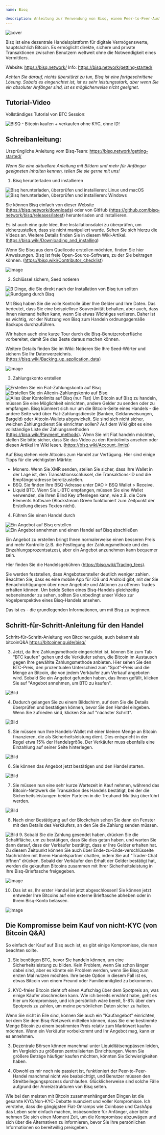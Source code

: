 ```yaml
---
name: Bisq

description: Anleitung zur Verwendung von Bisq, einem Peer-to-Peer-Austausch
---
```


![cover](assets/cover.webp)

Bisq ist eine dezentrale Handelsplattform für digitale Vermögenswerte, hauptsächlich Bitcoin. Es ermöglicht direkte, sichere und private Transaktionen zwischen Benutzern weltweit ohne die Notwendigkeit eines Vermittlers.

Website: https://bisq.network/
Info: https://bisq.network/getting-started/

_Achten Sie darauf, nichts überstürzt zu tun, Bisq ist eine fortgeschrittene Lösung. Sobald es eingerichtet ist, ist es sehr leistungsstark, aber wenn Sie ein absoluter Anfänger sind, ist es möglicherweise nicht geeignet._

## Tutorial-Video

Vollständiges Tutorial von BTC Session:

![ BISQ - Bitcoin kaufen + verkaufen ohne KYC, ohne ID! ](https://youtu.be/4LyEKA5Iq9I)

## Schreibanleitung:

Ursprüngliche Anleitung vom Bisq-Team: https://bisq.network/getting-started/

_Wenn Sie eine aktuellere Anleitung mit Bildern und mehr für Anfänger geeigneten Inhalten kennen, teilen Sie sie gerne mit uns!_

1. Bisq herunterladen und installieren

![Bisq herunterladen, überprüfen und installieren: Linux und macOS](https://youtu.be/dTfM4AsxNHY)
![Bisq herunterladen, überprüfen und installieren: Windows](https://youtu.be/XABzwXw6X0A)

Sie können Bisq einfach von dieser Website (https://bisq.network/downloads) oder von GitHub (https://github.com/bisq-network/bisq/releases/latest) herunterladen und installieren.

Es ist auch eine gute Idee, Ihre Installationsdatei zu überprüfen, um sicherzustellen, dass sie nicht manipuliert wurde. Sehen Sie sich hierzu die Videos an. Weitere Details finden Sie in diesem Wiki-Artikel. (https://bisq.wiki/Downloading_and_installing)

Wenn Sie Bisq aus dem Quellcode erstellen möchten, finden Sie hier Anweisungen. Bisq ist freie Open-Source-Software, zu der Sie beitragen können. (https://bisq.wiki/Contributor_checklist)

![image](assets/1.webp)

2. Schlüssel sichern, Seed notieren

![3 Dinge, die Sie direkt nach der Installation von Bisq tun sollten](https://youtu.be/JSwMcQAT_CA)
![Rundgang durch Bisq](https://youtu.be/HDkzUl9wibc)

Mit Bisq haben Sie die volle Kontrolle über Ihre Gelder und Ihre Daten. Das bedeutet, dass Sie eine beispiellose Souveränität behalten, aber auch, dass Ihnen niemand helfen kann, wenn Sie etwas Wichtiges verlieren. Daher ist es wichtig, vor der Nutzung von Bisq zum Handeln ordnungsgemäße Backups durchzuführen.

Wir haben auch eine kurze Tour durch die Bisq-Benutzeroberfläche vorbereitet, damit Sie das Beste daraus machen können.

Weitere Details finden Sie im Wiki: Notieren Sie Ihre Seed-Wörter und sichern Sie Ihr Datenverzeichnis. (https://bisq.wiki/Backing_up_application_data)

![image](assets/2.webp)

3. Zahlungskonto erstellen

![Erstellen Sie ein Fiat-Zahlungskonto auf Bisq](https://youtu.be/nDgT_kFC-9Y)
![Erstellen Sie ein Altcoin-Zahlungskonto auf Bisq](https://youtu.be/33UTotkxw_0)
![Alles über Kontolimits auf Bisq (nur Fiat)](https://youtu.be/TP5Zh6IJPVo)
Um Bitcoin auf Bisq zu handeln, müssen Sie eine Möglichkeit einrichten, andere Gelder zu senden oder zu empfangen. Bisq kümmert sich nur um die Bitcoin-Seite eines Handels - die andere Seite wird über Fiat-Zahlungsdienste (Banken, Geldanweisungen, Bargeld) oder Altcoin-Wallets abgewickelt.
Sie sind sich nicht sicher, welchen Zahlungsdienst Sie einrichten sollen? Auf dem Wiki gibt es eine vollständige Liste der Zahlungsmethoden (https://bisq.wiki/Payment_methods). Wenn Sie mit Fiat handeln möchten, stellen Sie bitte sicher, dass Sie das Video zu den Kontolimits ansehen oder diesen Artikel im Wiki lesen. (https://bisq.wiki/Account_limits)

Auf Bisq stehen viele Altcoins zum Handel zur Verfügung. Hier sind einige Tipps für die wichtigsten Märkte:

- Monero. Wenn Sie XMR senden, stellen Sie sicher, dass Ihre Wallet in der Lage ist, den Transaktionsschlüssel, die Transaktions-ID und die Empfängeradresse bereitzustellen.
- BSQ. Sie finden Ihre BSQ-Adresse unter DAO > BSQ Wallet > Receive.
- Liquid BTC. Wenn Sie L-BTC empfangen, müssen Sie eine Wallet verwenden, die Ihren Blind Key offenlegen kann, wie z.B. die Core Elements Software (Blockstream Green funktioniert zum Zeitpunkt der Erstellung dieses Textes nicht).

4. Führen Sie einen Handel durch

![Ein Angebot auf Bisq erstellen](https://youtu.be/w7Uvv-xrxn8)
![Ein Angebot annehmen und einen Handel auf Bisq abschließen](https://youtu.be/E6AOgXajK_E)

Ein Angebot zu erstellen bringt Ihnen normalerweise einen besseren Preis und mehr Kontrolle (z.B. die Festlegung der Zahlungsmethode und des Einzahlungsprozentsatzes), aber ein Angebot anzunehmen kann bequemer sein.

Hier finden Sie die Handelsgebühren (https://bisq.wiki/Trading_fees).

Sie werden feststellen, dass Angebotsersteller deutlich weniger zahlen. Beachten Sie, dass es eine mobile App für iOS und Android gibt, mit der Sie Benachrichtigungen über neue Angebote und Aktionen zu offenen Trades erhalten können. Um beide Seiten eines Bisq-Handels gleichzeitig nebeneinander zu sehen, sollten Sie unbedingt unser Video zur Vogelperspektive eines Bisq-Handels ansehen.

Das ist es - die grundlegenden Informationen, um mit Bisq zu beginnen.

## Schritt-für-Schritt-Anleitung für den Handel

Schritt-für-Schritt-Anleitung von Bitcoiner.guide, auch bekannt als bitcoinQ&A https://bitcoiner.guide/bisq/

3. Jetzt, da Ihre Zahlungsmethode eingerichtet ist, können Sie zum Tab "BTC kaufen" gehen und die Verkäufer sehen, die Bitcoin im Austausch gegen Ihre gewählte Zahlungsmethode anbieten. Hier sehen Sie den BTC-Preis, den prozentualen Unterschied zum "Spot"-Preis und die Menge an Bitcoin, die von jedem Verkäufer zum Verkauf angeboten wird. Sobald Sie ein Angebot gefunden haben, das Ihnen gefällt, klicken Sie auf "Angebot annehmen, um BTC zu kaufen".

![Bild](assets/3.webp)

4. Dadurch gelangen Sie zu einem Bildschirm, auf dem Sie die Details überprüfen und bestätigen können, bevor Sie den Handel eingeben. Wenn Sie zufrieden sind, klicken Sie auf "nächster Schritt".

![Bild](assets/4.webp)

5. Sie müssen nun Ihre Handels-Wallet mit einer kleinen Menge an Bitcoin finanzieren, die als Sicherheitsleistung dient. Dies entspricht in der Regel etwa 15% der Handelsgröße. Der Verkäufer muss ebenfalls eine Einzahlung auf seiner Seite hinterlegen.

![Bild](assets/5.webp)

6. Sie können das Angebot jetzt bestätigen und den Handel starten.

![Bild](assets/6.webp)

7. Sie müssen nun eine sehr kurze Wartezeit in Kauf nehmen, während das Bitcoin-Netzwerk die Transaktion des Handels bestätigt, bei der die Sicherheitsleistungen beider Parteien in die Treuhand-Multisig überführt werden.

![Bild](assets/7.webp)

8. Nach einer Bestätigung auf der Blockchain sehen Sie dann ein Fenster mit den Details des Verkäufers, an den Sie die Zahlung senden müssen.

![Bild](assets/8.webp) 9. Sobald Sie die Zahlung gesendet haben, drücken Sie die Schaltfläche, um zu bestätigen, dass Sie dies getan haben, und warten Sie dann darauf, dass der Verkäufer bestätigt, dass er Ihre Gelder erhalten hat. Zu diesem Zeitpunkt können Sie auch über Ende-zu-Ende-verschlüsselte Nachrichten mit Ihrem Handelspartner chatten, indem Sie auf "Trader-Chat öffnen" drücken.
Sobald der Verkäufer den Erhalt der Gelder bestätigt hat, werden die gekauften Bitcoins zusammen mit Ihrer Sicherheitsleistung in Ihre Bisq-Brieftasche freigegeben.

![image](assets/9.webp)

10. Das ist es, Ihr erster Handel ist jetzt abgeschlossen! Sie können jetzt entweder Ihre Bitcoins auf eine externe Brieftasche abheben oder in Ihrem Bisq-Konto belassen.

![image](assets/10.webp)

## Die Kompromisse beim Kauf von nicht-KYC (von Bitcoin Q&A)

So einfach der Kauf auf Bisq auch ist, es gibt einige Kompromisse, die man beachten sollte.

1. Sie benötigen BTC, bevor Sie handeln können, um eine Sicherheitsleistung zu bilden. Kein Problem, wenn Sie schon länger dabei sind, aber es könnte ein Problem werden, wenn Sie Bisq zum ersten Mal nutzen möchten. Ihre beste Option in diesem Fall ist es, etwas Bitcoin von einem Freund oder Familienmitglied zu bekommen.

2. KYC-freier Bitcoin zieht oft einen Aufschlag über dem Spotpreis an, was einige Käufer abschrecken kann. Wie ich bereits erwähnt habe, geht es hier um Kompromisse, und ich persönlich wäre bereit, 5-8% über dem Spotpreis zu zahlen, um meine persönlichen Daten sicher zu halten.

Wenn Sie nicht in Eile sind, können Sie auch ein "Kaufangebot" einrichten, bei dem Sie dem Bisq-Netzwerk mitteilen können, dass Sie eine bestimmte Menge Bitcoin zu einem bestimmten Preis relativ zum Marktwert kaufen möchten. Wenn ein Verkäufer vorbeikommt und Ihr Angebot mag, kann er es annehmen.

3. Dezentrale Börsen können manchmal unter Liquiditätsengpässen leiden, im Vergleich zu größeren zentralisierten Einrichtungen. Wenn Sie größere Beträge häufiger kaufen möchten, könnten Sie Schwierigkeiten haben.

4. Obwohl es mir noch nie passiert ist, funktioniert der Peer-to-Peer-Handel manchmal nicht wie beabsichtigt, und Benutzer müssen den Streitbeilegungsprozess durchlaufen. Glücklicherweise sind solche Fälle aufgrund der Anreizstrukturen von Bisq selten.

Wie bei den meisten mit Bitcoin zusammenhängenden Dingen ist die gesamte KYC/Non-KYC-Debatte nuanciert und voller Kompromisse. Ich verstehe, dass die gängigsten Fiat-Onramps wie Coinbase und CashApp das Leben sehr einfach machen, insbesondere für Anfänger, aber bitte nehmen Sie sich einen Moment Zeit, um die Kompromisse abzuwägen und sich über die Alternativen zu informieren, bevor Sie Ihre persönlichen Informationen so bereitwillig preisgeben.
